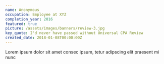 ```yaml
---
name: Anonymous
occupation: Employee at XYZ
completion_year: 2016
featured: true
picture: /assets/images/banners/review-3.jpg
key_quote: I'd never have passed without Universal CPA Review
created_date: 2018-01-08T00:00:00Z
---
```

Lorem ipsum dolor sit amet consec ipsum, tetur adipscing elit praesent mi nunc